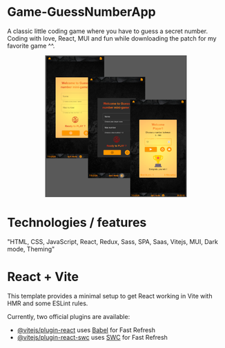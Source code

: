 # Game-GuessNumberApp

A classic little coding game where you have to guess a secret number. Coding with love, React, MUI and fun while downloading the patch for my favorite game ^^.

<!-- ![banner](./src/assets/Readme/ReadmeScreenshot.png) -->
<p align="center" width="100%">
    <img width="65%" src="./src/assets/Readme/ReadmeScreenshot.png"> 
</p>

# Technologies / features

"HTML, CSS, JavaScript, React, Redux, Sass, SPA, Saas, Vitejs, MUI, Dark mode, Theming"

# React + Vite

This template provides a minimal setup to get React working in Vite with HMR and some ESLint rules.

Currently, two official plugins are available:

- [@vitejs/plugin-react](https://github.com/vitejs/vite-plugin-react/blob/main/packages/plugin-react/README.md) uses [Babel](https://babeljs.io/) for Fast Refresh
- [@vitejs/plugin-react-swc](https://github.com/vitejs/vite-plugin-react-swc) uses [SWC](https://swc.rs/) for Fast Refresh
